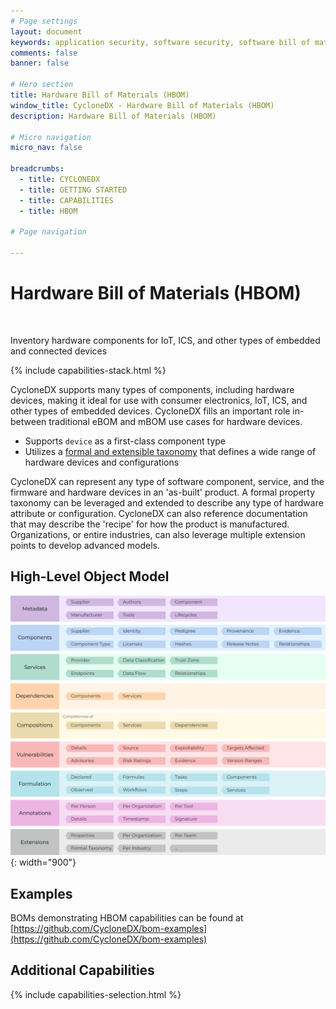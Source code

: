 ```yaml
---
# Page settings
layout: document
keywords: application security, software security, software bill of material, SBOM, BOM, open source, supply chain, specification, spdx, license, package url, purl, cpe
comments: false
banner: false

# Hero section
title: Hardware Bill of Materials (HBOM)
window_title: CycloneDX - Hardware Bill of Materials (HBOM)
description: Hardware Bill of Materials (HBOM)

# Micro navigation
micro_nav: false

breadcrumbs:
  - title: CYCLONEDX
  - title: GETTING STARTED
  - title: CAPABILITIES
  - title: HBOM

# Page navigation
    
---
```


# Hardware Bill of Materials (HBOM)

&nbsp;<!-- without this hack, the dropdown menu has issues due to h1 and h2 happening right after each other -->

<div id="capabilities-section">
<p class="large-quote">Inventory hardware components for IoT, ICS, and other types of embedded and connected devices</p>
{% include capabilities-stack.html %}
</div>

CycloneDX supports many types of components, including hardware devices, making it ideal for use with consumer electronics,
<abbr data-title="Internet of Things">IoT</abbr>, <abbr data-title="Industrial Control System">ICS</abbr>, and other
types of embedded devices. CycloneDX fills an important role in-between traditional
<abbr data-title="Engineering Bill of Materials">eBOM</abbr> and <abbr data-title="Manufacturing Bill of Materials">mBOM</abbr>
use cases for hardware devices.
- Supports `device` as a first-class component type
- Utilizes a [formal and extensible taxonomy](https://cyclonedx.github.io/cyclonedx-property-taxonomy/cdx/device) that defines a wide range of hardware devices and configurations

CycloneDX can represent any type of software component, service, and the firmware and hardware devices in an 'as-built'
product. A formal property taxonomy can be leveraged and extended to describe any type of hardware attribute or configuration.
CycloneDX can also reference documentation that may describe the 'recipe' for how the product is manufactured.  
Organizations, or entire industries, can also leverage multiple extension points to develop advanced models.

## High-Level Object Model

![CycloneDX Object Model Swimlane](../../theme/assets/images/CycloneDX-Object-Model-Swimlane.svg){: width="900"}

## Examples

BOMs demonstrating HBOM capabilities can be found at
[https://github.com/CycloneDX/bom-examples](https://github.com/CycloneDX/bom-examples)

## Additional Capabilities
{% include capabilities-selection.html %}